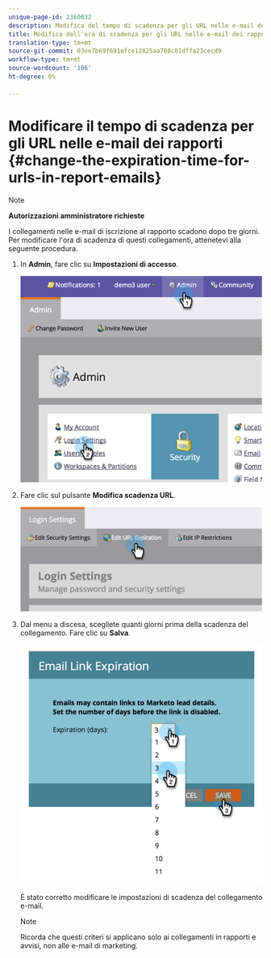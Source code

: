 ```yaml
---
unique-page-id: 2360032
description: Modifica del tempo di scadenza per gli URL nelle e-mail dei rapporti - Documenti Marketo - Documentazione del prodotto
title: Modifica dell’ora di scadenza per gli URL nelle e-mail dei rapporti
translation-type: tm+mt
source-git-commit: 03ee7b69f691efce12825aa708c81dffa23cecd9
workflow-type: tm+mt
source-wordcount: '106'
ht-degree: 0%

---
```



# Modificare il tempo di scadenza per gli URL nelle e-mail dei rapporti {#change-the-expiration-time-for-urls-in-report-emails}

>[!NOTE]
>
>**Autorizzazioni amministratore richieste**

I collegamenti nelle e-mail di iscrizione al rapporto scadono dopo tre giorni. Per modificare l&#39;ora di scadenza di questi collegamenti, attenetevi alla seguente procedura.

1. In **Admin**, fare clic su **Impostazioni di accesso**.

   ![](assets/image2014-9-16-14-3a44-3a57.png)

1. Fare clic sul pulsante **Modifica scadenza URL**.

   ![](assets/image2014-9-16-14-3a45-3a1.png)

1. Dal menu a discesa, scegliete quanti giorni prima della scadenza del collegamento. Fare clic su **Salva**.

   ![](assets/image2014-9-16-14-3a45-3a5.png)

   È stato corretto modificare le impostazioni di scadenza del collegamento e-mail.

   >[!NOTE]
   >
   >Ricorda che questi criteri si applicano solo ai collegamenti in rapporti e avvisi, non alle e-mail di marketing.
